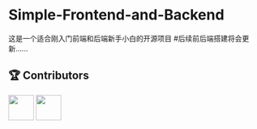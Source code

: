 # Simple-Frontend-and-Backend
这是一个适合刚入门前端和后端新手小白的开源项目
#后续前后端搭建将会更新......
## 🏆 Contributors
<a href="https://github.com/Larry-leee06"><img src="https://avatars.githubusercontent.com/u/185699717?v=4&size=64" width="50"/></a>
<a href="https://github.com/Limerence65"><img src="https://avatars.githubusercontent.com/u/185807587?s=64&v=4" width="50"/></a>

